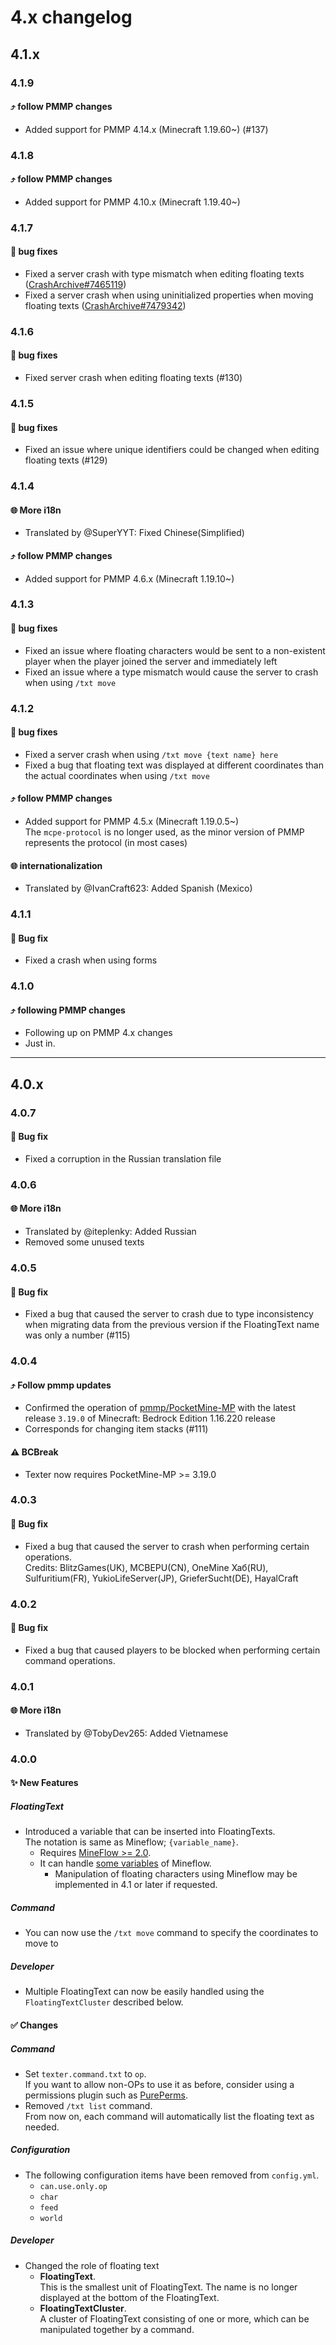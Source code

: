 # 4.x changelog

## 4.1.x

### 4.1.9

#### :arrow_heading_up: follow PMMP changes

- Added support for PMMP 4.14.x (Minecraft 1.19.60~) (#137)

### 4.1.8

#### :arrow_heading_up: follow PMMP changes

- Added support for PMMP 4.10.x (Minecraft 1.19.40~)

### 4.1.7

#### :bug: bug fixes

- Fixed a server crash with type mismatch when editing floating texts ([CrashArchive#7465119](https://crash.pmmp.io/view/7465119))
- Fixed a server crash when using uninitialized properties when moving floating texts ([CrashArchive#7479342](https://crash.pmmp.io/view/7479342))

### 4.1.6

#### :bug: bug fixes

- Fixed server crash when editing floating texts (#130)

### 4.1.5

#### :bug: bug fixes

- Fixed an issue where unique identifiers could be changed when editing floating texts (#129)

### 4.1.4

#### :globe_with_meridians: More i18n

- Translated by @SuperYYT: Fixed Chinese(Simplified)

#### :arrow_heading_up: follow PMMP changes

- Added support for PMMP 4.6.x (Minecraft 1.19.10~)

### 4.1.3

#### :bug: bug fixes

- Fixed an issue where floating characters would be sent to a non-existent player when the player joined the server and immediately left
- Fixed an issue where a type mismatch would cause the server to crash when using `/txt move`

### 4.1.2

#### :bug: bug fixes

- Fixed a server crash when using `/txt move {text name} here`
- Fixed a bug that floating text was displayed at different coordinates than the actual coordinates when using `/txt move`

#### :arrow_heading_up: follow PMMP changes

- Added support for PMMP 4.5.x (Minecraft 1.19.0.5~)  
  The `mcpe-protocol` is no longer used, as the minor version of PMMP represents the protocol (in most cases)

#### :globe_with_meridians: internationalization

- Translated by @IvanCraft623: Added Spanish (Mexico)

### 4.1.1

#### :bug: Bug fix

- Fixed a crash when using forms

### 4.1.0

#### :arrow_heading_up: following PMMP changes

- Following up on PMMP 4.x changes
- Just in.

***

## 4.0.x

### 4.0.7

#### :bug: Bug fix

- Fixed a corruption in the Russian translation file

### 4.0.6

#### :globe_with_meridians: More i18n

- Translated by @iteplenky: Added Russian
- Removed some unused texts

### 4.0.5

#### :bug: Bug fix

- Fixed a bug that caused the server to crash due to type inconsistency when migrating data from the previous version if the FloatingText name was only a number (#115)

### 4.0.4

#### :arrow_heading_up: Follow pmmp updates

- Confirmed the operation of [pmmp/PocketMine-MP](https://github.com/pmmp/PocketMine-MP) with the latest release `3.19.0` of Minecraft: Bedrock Edition 1.16.220 release
- Corresponds for changing item stacks (#111)

#### :warning: BCBreak

- Texter now requires PocketMine-MP >= 3.19.0

### 4.0.3

#### :bug: Bug fix

- Fixed a bug that caused the server to crash when performing certain operations.  
  Credits: BlitzGames(UK), MCBEPU(CN), OneMine Хаб(RU), Sulfuritium(FR), YukioLifeServer(JP), GrieferSucht(DE), HayalCraft

### 4.0.2

#### :bug: Bug fix

- Fixed a bug that caused players to be blocked when performing certain command operations.

### 4.0.1

#### :globe_with_meridians: More i18n

- Translated by @TobyDev265: Added Vietnamese

### 4.0.0

#### :sparkles: New Features

##### FloatingText

- Introduced a variable that can be inserted into FloatingTexts.  
  The notation is same as Mineflow; `{variable_name}`.
  - Requires [MineFlow >= 2.0](https://poggit.pmmp.io/p/Mineflow).
  - It can handle [some variables](/README.md#variables) of Mineflow.
    - Manipulation of floating characters using Mineflow may be implemented in 4.1 or later if requested.

##### Command

- You can now use the `/txt move` command to specify the coordinates to move to

##### Developer

- Multiple FloatingText can now be easily handled using the `FloatingTextCluster` described below.

#### :white_check_mark: Changes

##### Command

- Set `texter.command.txt` to `op`.  
If you want to allow non-OPs to use it as before, consider using a permissions plugin such as [PurePerms](https://poggit.pmmp.io/p/PurePerms).
- Removed `/txt list` command.  
  From now on, each command will automatically list the floating text as needed.

##### Configuration

- The following configuration items have been removed from `config.yml`.
  - `can.use.only.op`
  - `char`
  - `feed`
  - `world`

##### Developer

- Changed the role of floating text
  - **FloatingText**.  
    This is the smallest unit of FloatingText. The name is no longer displayed at the bottom of the FloatingText.
  - **FloatingTextCluster**.  
    A cluster of FloatingText consisting of one or more, which can be manipulated together by a command.